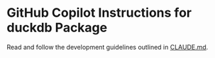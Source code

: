 # GitHub Copilot Instructions for duckdb Package

Read and follow the development guidelines outlined in [CLAUDE.md](../CLAUDE.md).
